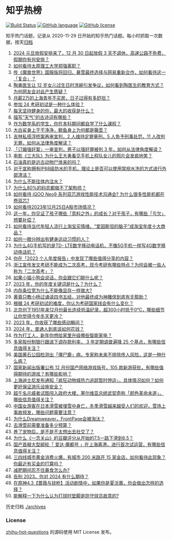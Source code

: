 # 知乎热榜
[![Build Status](https://github.com/ToWeLong/zhihu-hot-questions/workflows/CI/badge.svg)](https://github.com/ToWeLong/zhihu-hot-questions/actions)
[![GitHub language](https://img.shields.io/badge/language-golang-orange.svg)](https://golang.org/)
[![GitHub license](https://img.shields.io/github/license/ToWeLong/zhihu-hot-questions)](https://github.com/ToWeLong/zhihu-hot-questions/blob/main/LICENSE)

知乎热门话题，记录从 2020-11-29 日开始的知乎热门话题。每小时抓取一次数据，按天[归档](./archives)

<!-- BEGIN -->

1. [2024 元旦放假安排来了，12 月 30 日起放假 3 天不调休，高速公路不免费，假期你有何安排？](https://www.zhihu.com/question/636474716)
1. [如何看待太原理工大学郑强离职？](https://www.zhihu.com/question/636325291)
1. [传《魔兽世界》国服版将回归，暴雪最终选择与网易重新合作，如何看待这一「复合」？](https://www.zhihu.com/question/636559787)
1. [陶勇医生让 12 岁女儿过生日时洗碗引发争议，如何看到陶医生的教育方式？为何网友会对此产生质疑？](https://www.zhihu.com/question/636539387)
1. [月薪2万的上海青年不买房，日子过得有多舒坦？](https://www.zhihu.com/question/632406963)
1. [参加 24 考研初试是一种什么体验？](https://www.zhihu.com/question/636233432)
1. [每天坚持健身的你，最大的收获是什么？](https://www.zhihu.com/question/635838450)
1. [描写“天气”的古诗词有哪些？](https://www.zhihu.com/question/636534619)
1. [作为数学系的学生，你在本科期间都自学了什么课程？](https://www.zhihu.com/question/603636271)
1. [大白鲨身上干干净净，鲸鱼身上为何都是藤壶？](https://www.zhihu.com/question/630866723)
1. [吉林私搭浮桥案再审宣判，2 人维持定罪量刑，5 人免予刑事处罚，11 人改判无罪，如何从法律角度解读？](https://www.zhihu.com/question/636528695)
1. [「订婚强奸案」一审宣判，男子以强奸罪被判 3 年，如何从法律角度解读？](https://www.zhihu.com/question/636500180)
1. [电影《三大队》为什么王大勇看见手机上程队女儿的照片会发疯地笑？](https://www.zhihu.com/question/635745693)
1. [石油真的是远古动物尸体来的吗？](https://www.zhihu.com/question/620169590)
1. [对于宣称拥有IP68级防水的手机，理论上是否可以使用常规水洗的方式进行外部清洁？](https://www.zhihu.com/question/635494747)
1. [为什么不能往体内注水？](https://www.zhihu.com/question/617558835)
1. [为什么80%的码农都做不了架构师？](https://www.zhihu.com/question/628330433)
1. [如何看待 iQOO Neo9 系列双芯游戏性能技术沟通会? 为什么很多性能机都在卷双芯?](https://www.zhihu.com/question/636535147)
1. [如何看待2023年12月25日A股市场情况？](https://www.zhihu.com/question/636472918)
1. [这一年，你见证了孩子哪些「意料之外」的成长？对于孩子，有哪些「亏欠」想要补偿？](https://www.zhihu.com/question/632310610)
1. [如何看待当代年轻人流行上淘宝买情绪，“爱因斯坦的脑子”成淘宝年度十大商品？](https://www.zhihu.com/question/636500148)
1. [如何一眼分辨出有健身运动习惯的人？](https://www.zhihu.com/question/633237461)
1. [为什么4G手机写的是TD- LTE数字移动电话机，不像5G手机一样写4G数字移动电话机？](https://www.zhihu.com/question/635234360)
1. [你在「2023 个人年度报告」中发现了哪些值得分享的内容？](https://www.zhihu.com/question/636483073)
1. [浙江宣传发文考研不能成为二次高考，现今考研有哪些特点？为何会被一些人称为「二次高考」？](https://www.zhihu.com/question/636424307)
1. [如果小猫小狗会说话，你会跟它们聊什么呢？](https://www.zhihu.com/question/635330241)
1. [2023 年，你的年度关键词是什么？为什么？](https://www.zhihu.com/question/633946644)
1. [内存条位宽为什么不能像显存一样做大?](https://www.zhihu.com/question/633137952)
1. [黄蓉只教小杨过诵读四书五经，对他最终成为神雕侠到底有无帮助？](https://www.zhihu.com/question/635134659)
1. [根据 24 考研初试的难度，你认为考研国家线会有什么变化？](https://www.zhihu.com/question/636240618)
1. [北京创下1951年来12月份最长连续低温纪录，超300小时低于0℃，哪些细节让你觉得今年冬天更冷？](https://www.zhihu.com/question/636432667)
1. [2023 年，你收获了哪些感动瞬间？](https://www.zhihu.com/question/633945902)
1. [2024 年，普通人到底该如何花钱？](https://www.zhihu.com/question/636522597)
1. [作为打工人，新年你想给家里升级哪些智能家电？](https://www.zhihu.com/question/634289181)
1. [多家股份制银行跟进下调存款利率， 3 年定期调普遍降 25 个基点，有哪些信息值得关注？](https://www.zhihu.com/question/636490487)
1. [美国黄石公园检测出「僵尸鹿」病，专家称未来不排除传人风险，这是一种什么病？](https://www.zhihu.com/question/636443675)
1. [国家新闻出版署公布 12 月份国产网络游戏版号，105 款新游获批，有哪些值得期待的游戏？有哪些影响？](https://www.zhihu.com/question/636468669)
1. [上海迪士尼发布通知「疯狂动物城热力追踪暂时停运」，具体情况如何？如何更好保证游乐设施安全？](https://www.zhihu.com/question/636467115)
1. [超千名示威者试图闯入政府大楼，塞尔维亚总统武契奇称「颜色革命未遂」，哪些信息值得关注？](https://www.zhihu.com/question/636488092)
1. [中国女游客在日本滑雪被埋雪中身亡，冬季滑雪越来越受人们的欢迎，雪场上事故频发，哪些问题需要注意？](https://www.zhihu.com/question/636428544)
1. [为什么Dreamweaver，FrontPage会被淘汰？](https://www.zhihu.com/question/635562058)
1. [去滑雪前需要准备多少预算？](https://www.zhihu.com/question/633706324)
1. [养了宠物后，是不是不太想出去社交了？](https://www.zhihu.com/question/635342035)
1. [为什么《一念关山》的豆瓣评分从开始的7.5一路下滑到6.5？](https://www.zhihu.com/question/636360346)
1. [国产首艘大型邮轮「 爱达·魔都号 」在上海离港，进行首次试运营，有哪些信息值得关注？](https://www.zhihu.com/question/636483270)
1. [三四线城市黄金消费火爆，有城市 200 米路开 15 家金店，如何看待此现象？你最近有买金的打算吗？](https://www.zhihu.com/question/636492257)
1. [减肥期间忍不住暴食怎么办?](https://www.zhihu.com/question/631704624)
1. [告别 2023，你对 2024 有什么期待？](https://www.zhihu.com/question/635899485)
1. [在原神4.3【蔷薇与铳枪】活动剧情中，如果你是夏沃蕾，你会做出怎样的选择？](https://www.zhihu.com/question/636458290)
1. [能解释一下为什么认为打球时垫脚是防守球员故意的?](https://www.zhihu.com/question/389384587)

<!-- END -->

历史归档 [./archives](./archives)


### License
[zhihu-hot-questions](https://github.com/towelong/zhihu-hot-questions) 的源码使用 MIT License 发布。